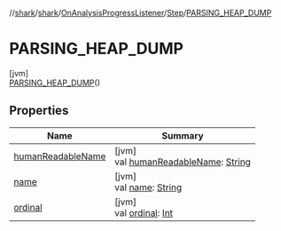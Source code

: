 //[shark](../../../../../index.md)/[shark](../../../index.md)/[OnAnalysisProgressListener](../../index.md)/[Step](../index.md)/[PARSING_HEAP_DUMP](index.md)

# PARSING_HEAP_DUMP

[jvm]\
[PARSING_HEAP_DUMP](index.md)()

## Properties

| Name | Summary |
|---|---|
| [humanReadableName](../human-readable-name.md) | [jvm]<br>val [humanReadableName](../human-readable-name.md): [String](https://kotlinlang.org/api/latest/jvm/stdlib/kotlin/-string/index.html) |
| [name](index.md#-372974862%2FProperties%2F-1562156115) | [jvm]<br>val [name](index.md#-372974862%2FProperties%2F-1562156115): [String](https://kotlinlang.org/api/latest/jvm/stdlib/kotlin/-string/index.html) |
| [ordinal](index.md#-739389684%2FProperties%2F-1562156115) | [jvm]<br>val [ordinal](index.md#-739389684%2FProperties%2F-1562156115): [Int](https://kotlinlang.org/api/latest/jvm/stdlib/kotlin/-int/index.html) |
